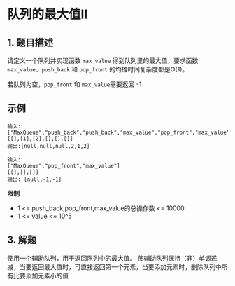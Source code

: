 # 队列的最大值II

## 1. 题目描述
请定义一个队列并实现函数 `max_value` 得到队列里的最大值，要求函数`max_value`、`push_back` 和 `pop_front` 的均摊时间复杂度都是O(1)。

若队列为空，`pop_front` 和 `max_value`需要返回 -1

## 示例
```
输入: 
["MaxQueue","push_back","push_back","max_value","pop_front","max_value"]
[[],[1],[2],[],[],[]]
输出:[null,null,null,2,1,2]
```

```
输入: 
["MaxQueue","pop_front","max_value"]
[[],[],[]]
输出: [null,-1,-1]
```

**限制**
- 1 <= push_back,pop_front,max_value的总操作数 <= 10000
- 1 <= value <= 10^5

## 3. 解题
使用一个辅助队列，用于返回队列中的最大值。
使辅助队列保持（非）单调递减，当要返回最大值时，可直接返回第一个元素，当要添加元素时，删除队列中所有比要添加元素小的值
